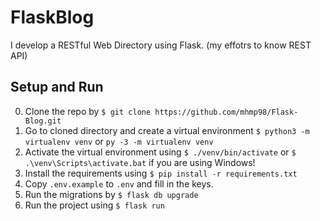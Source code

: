 # FlaskBlog

I develop a RESTful Web Directory using Flask. (my effotrs to know REST API)

## Setup and Run

0. Clone the repo by `$ git clone https://github.com/mhmp98/Flask-Blog.git`
0. Go to cloned directory and create a virtual environment `$ python3 -m virtualenv venv` or `py -3 -m virtualenv venv`
0. Activate the virtual environment using `$ ./venv/bin/activate` or `$ .\venv\Scripts\activate.bat` if you are using Windows!
0. Install the requirements using `$ pip install -r requirements.txt`
0. Copy `.env.example` to  `.env` and fill in the keys.
0. Run the migrations by `$ flask db upgrade`
0. Run the project using `$ flask run`

